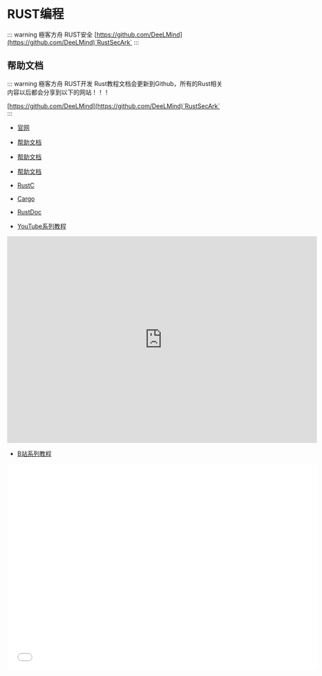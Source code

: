 # RUST编程

::: warning 極客方舟 RUST安全
[https://github.com/DeeLMind](https://github.com/DeeLMind)`RustSecArk`
:::


## 帮助文档

::: warning 極客方舟 RUST开发
Rust教程文档会更新到Github，所有的Rust相关内容以后都会分享到以下的网站！！！

[https://github.com/DeeLMind](https://github.com/DeeLMind)`RustSecArk`
:::

* [官网](https://www.rust-lang.org/)

* [帮助文档](https://course.rs/)

* [帮助文档](https://kaisery.github.io/trpl-zh-cn/)

* [帮助文档](https://rustwiki.org/zh-CN/rust-by-example/index.html)

* [RustC](https://doc.rust-lang.org/beta/rustc/index.html)

* [Cargo](https://doc.rust-lang.org/beta/cargo/index.html)

* [RustDoc](https://doc.rust-lang.org/beta/rustdoc/index.html)


<DocsAD/>

* [YouTube系列教程](https://www.youtube.com/watch?v=2ufyykMZdtQ&list=PLgZqc0esdeS951bkLzVnuX-YQxE_RbC1v)
<iframe width="720px" height="480px" src="https://www.youtube.com/embed/2ufyykMZdtQ" title="YouTube video player" frameborder="0" allow="accelerometer; autoplay; clipboard-write; encrypted-media; gyroscope; picture-in-picture" allowfullscreen></iframe>

* [B站系列教程](https://www.bilibili.com/medialist/play/282616786?from=space&business=space_series&business_id=2795900&desc=1&spm_id_from=333.999.0.0)
<iframe src="//player.bilibili.com/player.html?aid=986679161&bvid=BV1Yt4y1F7VY&cid=865422334&page=1"  frameborder="no"  allowfullscreen="true" style="width:720px;height:480px"> 
</iframe>